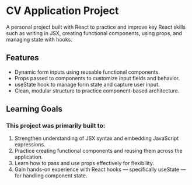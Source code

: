 # CV Application Project

A personal project built with React to practice and improve key React skills such as writing in JSX, creating functional components, using props, and managing state with hooks.

## Features

- Dynamic form inputs using reusable functional components.
- Props passed to components to customize input fields and behavior.
- useState hook to manage form state and capture user input.
- Clean, modular structure to practice component-based architecture.

## Learning Goals

### This project was primarily built to:
  1. Strengthen understanding of JSX syntax and embedding JavaScript expressions.
  2. Practice creating functional components and reusing them across the application.
  3. Learn how to pass and use props effectively for flexibility.
  4. Gain hands-on experience with React hooks — specifically useState — for handling component state.
